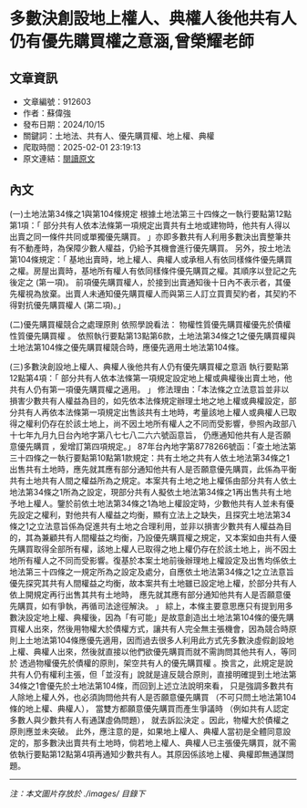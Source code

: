 # 多數決創設地上權人、典權人後他共有人仍有優先購買權之意涵,曾榮耀老師

## 文章資訊
- 文章編號：912603
- 作者：蘇偉強
- 發布日期：2024/10/15
- 關鍵詞：土地法、共有人、優先購買權、地上權、典權
- 爬取時間：2025-02-01 23:19:13
- 原文連結：[閱讀原文](https://real-estate.get.com.tw/Columns/detail.aspx?no=912603)

## 內文


(一)土地法第34條之1與第104條規定
根據土地法第三十四條之一執行要點第12點第1項：「
部分共有人依本法條第一項規定出賣共有土地或建物時，他共有人得以出賣之同一條件共同或單獨優先購買。
」亦即多數共有人利用多數決出賣整筆共有不動產時，為保障少數人權益，仍給予其機會進行優先購買。
另外，按土地法第104條規定：「
基地出賣時，地上權人、典權人或承租人有依同樣條件優先購買之權。房屋出賣時，基地所有權人有依同樣條件優先購買之權。其順序以登記之先後定之
(第一項)。
前項優先購買權人，於接到出賣通知後十日內不表示者，其優先權視為放棄。出賣人未通知優先購買權人而與第三人訂立買賣契約者，其契約不得對抗優先購買權人
(第二項)。」


(二)優先購買權競合之處理原則
依照學說看法：
物權性質優先購買權優先於債權性質優先購買權
。
依照執行要點第13點第6款，土地法第34條之1之優先購買權與土地法第104條之優先購買權競合時，應優先適用土地法第104條。


(三)多數決創設地上權人、典權人後他共有人仍有優先購買權之意涵
執行要點第12點第4項：「
部分共有人依本法條第一項規定設定地上權或典權後出賣土地，他共有人仍有第一項優先購買權之適用。
」
修法理由：「本法條之立法意旨並非以損害少數共有人權益為目的，如先依本法條規定辦理土地之地上權或典權設定，部分共有人再依本法條第一項規定出售該共有土地時，考量該地上權人或典權人已取得之權利仍存在於該土地上，尚不因土地所有權人之不同而受影響，參照內政部八十七年九月九日台內地字第八七七八二六六號函意旨，
仍應通知他共有人是否願意優先購買
，爰增訂第四項規定。」
87年台內地字第8778266號函：「查土地法第三十四條之一執行要點第10點第1款規定：共有土地之共有人依土地法第34條之1出售共有土地時，應先就其應有部分通知他共有人是否願意優先購買，此係為平衡共有土地共有人間之權益所為之規定。本案共有土地之地上權係由部分共有人依土地法第34條之1所為之設定，現部分共有人擬依土地法第34條之1再出售共有土地予地上權人。鑒於前依土地法第34條之1為地上權設定時，少數他共有人並未有優先設定之權利，對他共有人權益之均衡，顯有立法上之缺失，且探究土地法第34條之1之立法意旨係為促進共有土地之合理利用，並非以損害少數共有人權益為目的，其為兼顧共有人間權益之均衡，乃設優先購買權之規定，又本案如由共有人優先購買取得全部所有權，該地上權人已取得之地上權仍存在於該土地上，尚不因土地所有權人之不同而受影響。復基於本案土地前後辦理地上權設定及出售均係依土地法第三十四條之一規定所為之設定及處分，自應依土地法第34條之1之立法意旨優先探究其共有人間權益之均衡，故本案共有土地雖已設定地上權，於部分共有人依上開規定再行出售其共有土地時，
應先就其應有部分通知他共有人是否願意優先購買，如有爭執，再循司法途徑解決。
」
綜上，本條主要意思應只有提到用多數決設定地上權、典權後，因為「有可能」是故意創造出土地法第104條的優先購買權人出來，然後用物權大於債權方式，讓共有人完全無主張機會，因為競合時原則上土地法第104條應優先適用，因而過去很多人利用此方式先多數決虛假創設地上權、典權人出來，然後就直接以他們欲優先購買而就不需詢問其他共有人，等同於
透過物權優先於債權的原則，架空共有人的優先購買權
。換言之，此規定是說共有人仍有權利主張，但「並沒有」說就是違反競合原則，直接明確提到土地法第34條之1會優先於土地法第104條，而回到上述立法說明來看，
只是強調多數共有人除地上權人外，也必須詢問他共有人是否願意優先購買
（不可只問土地法第104條的地上權、典權人），
當雙方都願意優先購買而產生爭議時
（例如共有人認定多數人與少數共有人有通謀虛偽問題），
就去訴訟決定
。因此，物權大於債權之原則應並未突破。
此外，應注意的是，如果地上權人、典權人當初是全體同意設定的，那多數決出賣共有土地時，倘若地上權人、典權人已主張優先購買，就不需依執行要點第12點第4項再通知少數共有人。其原因係該地上權、典權即無通謀問題。

---
*注：本文圖片存放於 ./images/ 目錄下*

